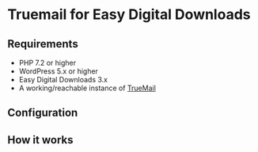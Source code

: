 # Truemail for Easy Digital Downloads

## Requirements

* PHP 7.2 or higher
* WordPress 5.x or higher
* Easy Digital Downloads 3.x
* A working/reachable instance of [TrueMail](https://truemail-rb.org/#/about)

## Configuration

## How it works
